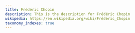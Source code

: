 ```yaml
---
title: Frédéric Chopin
description: This is the description for Frédéric Chopin
wikipedia: https://en.wikipedia.org/wiki/Frédéric_Chopin
taxonomy_indexes: true
---
```

